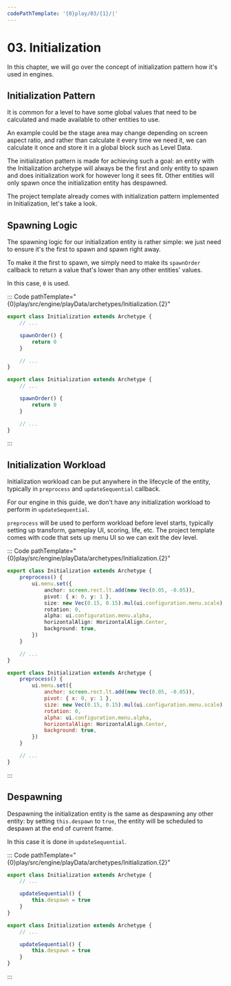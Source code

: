 ```yaml
---
codePathTemplate: '{0}play/03/{1}/|'
---
```


# 03. Initialization

In this chapter, we will go over the concept of initialization pattern how it's used in engines.

## Initialization Pattern

It is common for a level to have some global values that need to be calculated and made available to other entities to use.

An example could be the stage area may change depending on screen aspect ratio, and rather than calculate it every time we need it, we can calculate it once and store it in a global block such as Level Data.

The initialization pattern is made for achieving such a goal: an entity with the Initialization archetype will always be the first and only entity to spawn and does initialization work for however long it sees fit. Other entities will only spawn once the initialization entity has despawned.

The project template already comes with initialization pattern implemented in Initialization, let's take a look.

## Spawning Logic

The spawning logic for our initialization entity is rather simple: we just need to ensure it's the first to spawn and spawn right away.

To make it the first to spawn, we simply need to make its `spawnOrder` callback to return a value that's lower than any other entities' values.

In this case, `0` is used.

::: Code pathTemplate="{0}play/src/engine/playData/archetypes/Initialization.{2}"

```ts
export class Initialization extends Archetype {
    // ...

    spawnOrder() {
        return 0
    }

    // ...
}
```

```js
export class Initialization extends Archetype {
    // ...

    spawnOrder() {
        return 0
    }

    // ...
}
```

:::

## Initialization Workload

Initialization workload can be put anywhere in the lifecycle of the entity, typically in `preprocess` and `updateSequential` callback.

For our engine in this guide, we don't have any initialization workload to perform in `updateSequential`.

`preprocess` will be used to perform workload before level starts, typically setting up transform, gameplay UI, scoring, life, etc. The project template comes with code that sets up menu UI so we can exit the dev level.

::: Code pathTemplate="{0}play/src/engine/playData/archetypes/Initialization.{2}"

```ts
export class Initialization extends Archetype {
    preprocess() {
        ui.menu.set({
            anchor: screen.rect.lt.add(new Vec(0.05, -0.05)),
            pivot: { x: 0, y: 1 },
            size: new Vec(0.15, 0.15).mul(ui.configuration.menu.scale),
            rotation: 0,
            alpha: ui.configuration.menu.alpha,
            horizontalAlign: HorizontalAlign.Center,
            background: true,
        })
    }

    // ...
}
```

```js
export class Initialization extends Archetype {
    preprocess() {
        ui.menu.set({
            anchor: screen.rect.lt.add(new Vec(0.05, -0.05)),
            pivot: { x: 0, y: 1 },
            size: new Vec(0.15, 0.15).mul(ui.configuration.menu.scale),
            rotation: 0,
            alpha: ui.configuration.menu.alpha,
            horizontalAlign: HorizontalAlign.Center,
            background: true,
        })
    }

    // ...
}
```

:::

## Despawning

Despawning the initialization entity is the same as despawning any other entity: by setting `this.despawn` to `true`, the entity will be scheduled to despawn at the end of current frame.

In this case it is done in `updateSequential`.

::: Code pathTemplate="{0}play/src/engine/playData/archetypes/Initialization.{2}"

```ts
export class Initialization extends Archetype {
    // ...

    updateSequential() {
        this.despawn = true
    }
}
```

```js
export class Initialization extends Archetype {
    // ...

    updateSequential() {
        this.despawn = true
    }
}
```

:::
